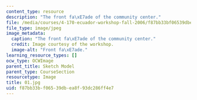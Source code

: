 ```yaml
---
content_type: resource
description: "The front fa\xE7ade of the community center."
file: /media/courses/4-170-ecuador-workshop-fall-2006/f87bb33bf06539dbea8f93dc286ff4e7_01.jpg
file_type: image/jpeg
image_metadata:
  caption: "The front fa\xE7ade of the community center."
  credit: Image courtesy of the workshop.
  image-alt: "Front fa\xE7ade."
learning_resource_types: []
ocw_type: OCWImage
parent_title: Sketch Model
parent_type: CourseSection
resourcetype: Image
title: 01.jpg
uid: f87bb33b-f065-39db-ea8f-93dc286ff4e7
---
```

